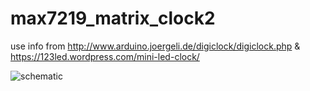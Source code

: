# max7219_matrix_clock2
use info from http://www.arduino.joergeli.de/digiclock/digiclock.php &amp; https://123led.wordpress.com/mini-led-clock/

![schematic](https://1.bp.blogspot.com/-_MAgu5tYQGU/W8wwYFwQfvI/AAAAAAAAX1w/d5z1QxBRyHQpDQXTabZ4o8cMi3NyDlJRwCLcBGAs/s1600/extend-schematic.png)
